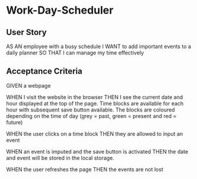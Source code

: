 # Work-Day-Scheduler

## User Story

AS AN employee with a busy schedule
I WANT to add important events to a daily planner
SO THAT I can manage my time effectively

## Acceptance Criteria

GIVEN a webpage

WHEN I visit the website in the browser
THEN I see the current date and hour displayed at the top of the page. Time blocks are available for each hour with subsequent save button available. The blocks are coloured depending on the time of day (grey = past, green = present and red = future)

WHEN the user clicks on a time block 
THEN they are allowed to input an event 

WHEN an event is imputed and the save button is activated 
THEN the date and event will be stored in the local storage.

WHEN the user refreshes the page
THEN the events are not lost
